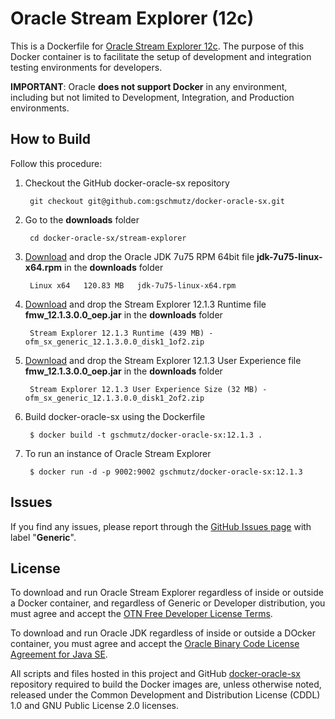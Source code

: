 # Oracle Stream Explorer (12c)

This is a Dockerfile for [Oracle Stream Explorer 12c](http://www.oracle.com/technetwork/middleware/complex-event-processing/documentation/index.html). The purpose of this Docker container is to facilitate the setup of development and integration testing environments for developers.

**IMPORTANT**: Oracle **does not support Docker** in any environment, including but not limited to Development, Integration, and Production environments.

## How to Build

Follow this procedure:

1. Checkout the GitHub docker-oracle-sx repository

        git checkout git@github.com:gschmutz/docker-oracle-sx.git

2. Go to the **downloads** folder

        cd docker-oracle-sx/stream-explorer

3. [Download](http://www.oracle.com/technetwork/java/javase/downloads/jdk7-downloads-1880260.html) and drop the Oracle JDK 7u75 RPM 64bit file **jdk-7u75-linux-x64.rpm** in the **downloads** folder

		Linux x64	120.83 MB  	jdk-7u75-linux-x64.rpm

4. [Download](http://www.oracle.com/technetwork/middleware/complex-event-processing/downloads/index.html) and drop the Stream Explorer 12.1.3 Runtime file **fmw_12.1.3.0.0_oep.jar** in the **downloads** folder

		Stream Explorer 12.1.3 Runtime (439 MB) - ofm_sx_generic_12.1.3.0.0_disk1_1of2.zip

5. [Download](http://www.oracle.com/technetwork/middleware/complex-event-processing/downloads/index.html) and drop the Stream Explorer 12.1.3 User Experience file **fmw_12.1.3.0.0_oep.jar** in the **downloads** folder

		Stream Explorer 12.1.3 User Experience Size (32 MB) - ofm_sx_generic_12.1.3.0.0_disk1_2of2.zip

5. Build docker-oracle-sx using the Dockerfile

        $ docker build -t gschmutz/docker-oracle-sx:12.1.3 . 

6. To run an instance of Oracle Stream Explorer

        $ docker run -d -p 9002:9002 gschmutz/docker-oracle-sx:12.1.3


## Issues
If you find any issues, please report through the [GitHub Issues page](https://github.com/gschmutz/docker-oracle-sx/issues) with label "**Generic**".

## License
To download and run Oracle Stream Explorer regardless of inside or outside a Docker container, and regardless of Generic or Developer distribution, you must agree and accept the [OTN Free Developer License Terms](http://www.oracle.com/technetwork/licenses/wls-dev-license-1703567.html).

To download and run Oracle JDK regardless of inside or outside a DOcker container, you must agree and accept the [Oracle Binary Code License Agreement for Java SE](http://www.oracle.com/technetwork/java/javase/terms/license/index.html).

All scripts and files hosted in this project and GitHub [docker-oracle-sx](https://github.com/gschmutz/docker-oracle-sx/) repository required to build the Docker images are, unless otherwise noted, released under the Common Development and Distribution License (CDDL) 1.0 and GNU Public License 2.0 licenses.
